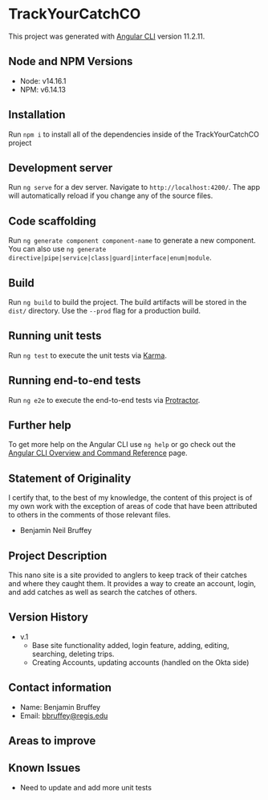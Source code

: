 # TrackYourCatchCO

This project was generated with [Angular CLI](https://github.com/angular/angular-cli) version 11.2.11.

## Node and NPM Versions

- Node: v14.16.1
- NPM: v6.14.13

## Installation

Run `npm i` to install all of the dependencies inside of the TrackYourCatchCO project

## Development server

Run `ng serve` for a dev server. Navigate to `http://localhost:4200/`. The app will automatically reload if you change any of the source files.

## Code scaffolding

Run `ng generate component component-name` to generate a new component. You can also use `ng generate directive|pipe|service|class|guard|interface|enum|module`.

## Build

Run `ng build` to build the project. The build artifacts will be stored in the `dist/` directory. Use the `--prod` flag for a production build.

## Running unit tests

Run `ng test` to execute the unit tests via [Karma](https://karma-runner.github.io).

## Running end-to-end tests

Run `ng e2e` to execute the end-to-end tests via [Protractor](http://www.protractortest.org/).

## Further help

To get more help on the Angular CLI use `ng help` or go check out the [Angular CLI Overview and Command Reference](https://angular.io/cli) page.

## Statement of Originality

I certify that, to the best of my knowledge, the content of this project is of my own work with the exception of areas of code that have been attributed to others in the comments of those relevant files.

- Benjamin Neil Bruffey

## Project Description

This nano site is a site provided to anglers to keep track of their catches and where they caught them.
It provides a way to create an account, login, and add catches as well as search the catches of others.

## Version History

- v.1
  - Base site functionality added, login feature, adding, editing, searching, deleting trips.
  - Creating Accounts, updating accounts (handled on the Okta side)

## Contact information

- Name: Benjamin Bruffey
- Email: bbruffey@regis.edu

## Areas to improve

## Known Issues

- Need to update and add more unit tests
